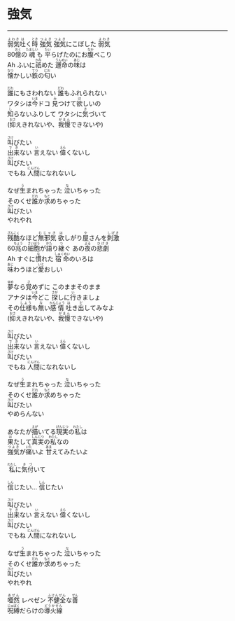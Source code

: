 # 強気
---
<lyric>
<ruby>弱気<rt>よわき</rt></ruby><ruby>吐<rt>は</rt></ruby>く<ruby>時<rt>とき</rt></ruby> <ruby>強気<rt>つよき</rt></ruby> <ruby>強気<rt>つよき</rt></ruby>にこぼした <ruby>弱気<rt>よわき</rt></ruby><br/>
80<ruby>億<rt>おく</rt></ruby>の<ruby>魂<rt>たましい</rt></ruby>も <ruby>平<rt>たい</rt></ruby>らげたのにお<ruby>腹<rt>なか</rt></ruby>ぺこり<br/>
Ah ふいに<ruby>祇<rt>かみ</rt></ruby>めた <ruby>運命<rt>うんめい</rt></ruby>の<ruby>味<rt>あじ</rt></ruby>は<br/>
<ruby>懐<rt>なつ</rt></ruby>かしい<ruby>鉄<rt>てつ</rt></ruby>の<ruby>匂<rt>にお</rt></ruby>い<br/>
<br/>
<ruby>誰<rt>だれ</rt></ruby>にもさわれない <ruby>誰<rt>だれ</rt></ruby>もふれられない<br/>
ワタシは<ruby>今<rt>いま</rt></ruby>ドコ <ruby>見<rt>み</rt></ruby>つけて<ruby>欲<rt>ほ</rt></ruby>しいの<br/>
<ruby>知<rt>し</rt></ruby>らないふりして ワタシに<ruby>気<rt>き</rt></ruby>づいて<br/>
(<ruby>抑<rt>おさ</rt></ruby>えきれないや、<ruby>我慢<rt>がまん</rt></ruby>できないや)<br/>
<br/>
<ruby>叫<rt>さけ</rt></ruby>びたい<br/>
<ruby>出来<rt>でき</rt></ruby>ない <ruby>言<rt>い</rt></ruby>えない <ruby>偉<rt>えら</rt></ruby>くないし<br/>
<ruby>叫<rt>さけ</rt></ruby>びたい<br/>
でもね <ruby>人間<rt>にんげん</rt></ruby>になれないし<br/>
<br/>
なぜ<ruby>生<rt>う</rt></ruby>まれちゃった <ruby>泣<rt>な</rt></ruby>いちゃった<br/>
そのくせ<ruby>誰<rt>だれ</rt></ruby>か<ruby>求<rt>もと</rt></ruby>めちゃった<br/>
<ruby>叫<rt>さけ</rt></ruby>びたい<br/>
やれやれ<br/>
<br/>
<ruby>残酷<rt>ざんこく</rt></ruby>なほど<ruby>無邪気<rt>むじゃき</rt></ruby> <ruby>欲<rt>ほ</rt></ruby>しがり<ruby>屋<rt>や</rt></ruby>さんを<ruby>刺激<rt>しげき</rt></ruby><br/>
60<ruby>兆<rt>ちょう</rt></ruby>の<ruby>細胞<rt>さいぼう</rt></ruby>が<ruby>語<rt>かた</rt></ruby>り<ruby>継<rt>つ</rt></ruby>ぐ あの<ruby>夜<rt>よる</rt></ruby>の<ruby>悲劇<rt>ひげき</rt></ruby><br/>
Ah すぐに<ruby>慣<rt>な</rt></ruby>れた <ruby>宿命<rt>しゅくめい</rt></ruby>のいろは<br/>
<ruby>味<rt>あじ</rt></ruby>わうほど<ruby>愛<rt>いと</rt></ruby>おしい<br/>
<br/>
<ruby>夢<rt>ゆめ</rt></ruby>なら<ruby>覚<rt>さ</rt></ruby>めずに このままそのまま<br/>
アナタは<ruby>今<rt>いま</rt></ruby>どこ <ruby>探<rt>さが</rt></ruby>しに<ruby>行<rt>い</rt></ruby>きましょ<br/>
その<ruby>仕様<rt>しよう</rt></ruby>も<ruby>無<rt>な</rt></ruby>い<ruby>感情<rt>かんじょう</rt></ruby> <ruby>吐<rt>は</rt></ruby>き<ruby>出<rt>だ</rt></ruby>してみなよ<br/>
(<ruby>抑<rt>おさ</rt></ruby>えきれないや、<ruby>我慢<rt>がまん</rt></ruby>できないや)<br/>
<br/>
<ruby>叫<rt>さけ</rt></ruby>びたい<br/>
<ruby>出来<rt>でき</rt></ruby>ない <ruby>言<rt>い</rt></ruby>えない <ruby>偉<rt>えら</rt></ruby>くないし<br/>
<ruby>叫<rt>さけ</rt></ruby>びたい<br/>
でもね <ruby>人間<rt>にんげん</rt></ruby>になれないし<br/>
<br/>
なぜ<ruby>生<rt>う</rt></ruby>まれちゃった <ruby>泣<rt>な</rt></ruby>いちゃった<br/>
そのくせ<ruby>誰<rt>だれ</rt></ruby>か<ruby>求<rt>もと</rt></ruby>めちゃった<br/>
<ruby>叫<rt>さけ</rt></ruby>びたい<br/>
やめらんない<br/>
<br/>
あなたが<ruby>描<rt>えが</rt></ruby>いてる<ruby>現実<rt>げんじつ</rt></ruby>の<ruby>私<rt>わたし</rt></ruby>は<br/>
<ruby>果<rt>は</rt></ruby>たして<ruby>真実<rt>しんじつ</rt></ruby>の<ruby>私<rt>わたし</rt></ruby>なの<br/>
<ruby>強気<rt>つよき</rt></ruby>が<ruby>痛<rt>いた</rt></ruby>いよ <ruby>甘<rt>あま</rt></ruby>えてみたいよ<br/>
<br/>
<ruby>私<rt>わたし</rt></ruby>に<ruby>気付<rt>きづ</rt></ruby>いて<br/>
<br/>
<ruby>信<rt>しん</rt></ruby>じたい… <ruby>信<rt>しん</rt></ruby>じたい<br/>
<br/>
<ruby>叫<rt>さけ</rt></ruby>びたい<br/>
<ruby>出来<rt>でき</rt></ruby>ない <ruby>言<rt>い</rt></ruby>えない <ruby>偉<rt>えら</rt></ruby>くないし<br/>
<ruby>叫<rt>さけ</rt></ruby>びたい<br/>
でもね <ruby>人間<rt>にんげん</rt></ruby>になれないし<br/>
<br/>
なぜ<ruby>生<rt>う</rt></ruby>まれちゃった <ruby>泣<rt>な</rt></ruby>いちゃった<br/>
そのくせ<ruby>誰<rt>だれ</rt></ruby>か<ruby>求<rt>もと</rt></ruby>めちゃった<br/>
<ruby>叫<rt>さけ</rt></ruby>びたい<br/>
やれやれ<br/>
<br/>
<ruby>唖然<rt>あぜん</rt></ruby> レペゼン <ruby>不健全<rt>ふけんぜん</rt></ruby>な<ruby>善<rt>ぜん</rt></ruby><br/>
<ruby>呪縛<rt>じゅばく</rt></ruby>だらけの<ruby>導火線<rt>どうかせん</rt></ruby><br/>
</lyric>
